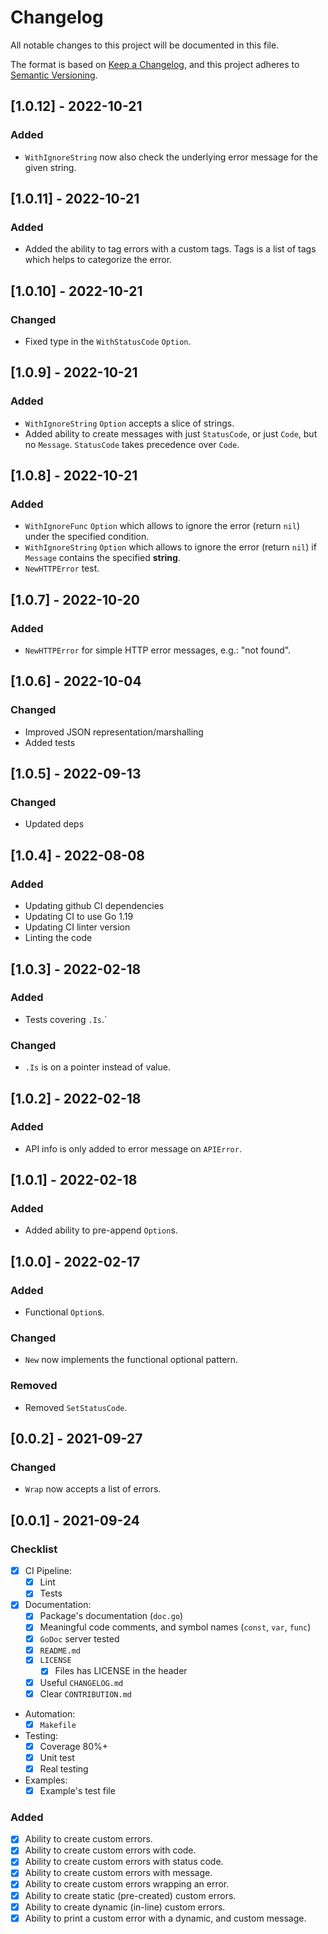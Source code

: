 # Changelog

All notable changes to this project will be documented in this file.

The format is based on [Keep a Changelog](https://keepachangelog.com/en/1.0.0/),
and this project adheres to [Semantic Versioning](https://semver.org/spec/v2.0.0.html).

## [1.0.12] - 2022-10-21
### Added
- `WithIgnoreString` now also check the underlying error message for the given string.

## [1.0.11] - 2022-10-21
### Added
- Added the ability to tag errors with a custom tags. Tags is a list of tags which helps to categorize the error.

## [1.0.10] - 2022-10-21
### Changed
- Fixed type in the `WithStatusCode` `Option`.

## [1.0.9] - 2022-10-21
### Added
- `WithIgnoreString` `Option` accepts a slice of strings.
- Added ability to create messages with just `StatusCode`, or just `Code`, but no `Message`. `StatusCode` takes precedence over `Code`.

## [1.0.8] - 2022-10-21
### Added
- `WithIgnoreFunc` `Option` which allows to ignore the error (return `nil`) under the specified condition.
- `WithIgnoreString` `Option` which allows to ignore the error (return `nil`) if `Message` contains the specified **string**.
- `NewHTTPError` test.

## [1.0.7] - 2022-10-20
### Added
- `NewHTTPError` for simple HTTP error messages, e.g.: "not found".

## [1.0.6] - 2022-10-04
### Changed
- Improved JSON representation/marshalling
- Added tests

## [1.0.5] - 2022-09-13
### Changed
- Updated deps

## [1.0.4] - 2022-08-08
### Added
- Updating github CI dependencies
- Updating CI to use Go 1.19
- Updating CI linter version
- Linting the code

## [1.0.3] - 2022-02-18
### Added
- Tests covering `.Is`.`

### Changed
- `.Is` is on a pointer instead of value.

## [1.0.2] - 2022-02-18
### Added
- API info is only added to error message on `APIError`.

## [1.0.1] - 2022-02-18
### Added
- Added ability to pre-append `Option`s.

## [1.0.0] - 2022-02-17
### Added
- Functional `Option`s.

### Changed
- `New` now implements the functional optional pattern.

### Removed
- Removed `SetStatusCode`.

## [0.0.2] - 2021-09-27
### Changed
- `Wrap` now accepts a list of errors.

## [0.0.1] - 2021-09-24
### Checklist
- [x] CI Pipeline:
  - [x] Lint
  - [x] Tests
- [x] Documentation:
  - [x] Package's documentation (`doc.go`)
  - [x] Meaningful code comments, and symbol names (`const`, `var`, `func`)
  - [x] `GoDoc` server tested
  - [x] `README.md`
  - [x] `LICENSE`
    - [x] Files has LICENSE in the header
  - [x] Useful `CHANGELOG.md`
  - [x] Clear `CONTRIBUTION.md`
- Automation:
  - [x] `Makefile`
- Testing:
  - [x] Coverage 80%+
  - [x] Unit test
  - [x] Real testing
- Examples:
  - [x] Example's test file

### Added
- [x] Ability to create custom errors.
- [x] Ability to create custom errors with code.
- [x] Ability to create custom errors with status code.
- [x] Ability to create custom errors with message.
- [x] Ability to create custom errors wrapping an error.
- [x] Ability to create static (pre-created) custom errors.
- [x] Ability to create dynamic (in-line) custom errors.
- [x] Ability to print a custom error with a dynamic, and custom message.
